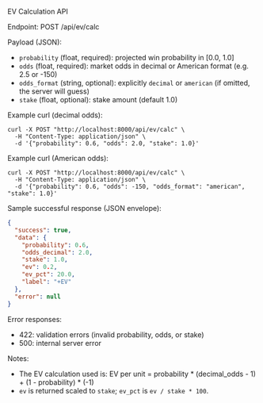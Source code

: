 EV Calculation API

Endpoint: POST /api/ev/calc

Payload (JSON):
- `probability` (float, required): projected win probability in [0.0, 1.0]
- `odds` (float, required): market odds in decimal or American format (e.g. 2.5 or -150)
- `odds_format` (string, optional): explicitly `decimal` or `american` (if omitted, the server will guess)
- `stake` (float, optional): stake amount (default 1.0)

Example curl (decimal odds):

```pwsh
curl -X POST "http://localhost:8000/api/ev/calc" \
  -H "Content-Type: application/json" \
  -d '{"probability": 0.6, "odds": 2.0, "stake": 1.0}'
```

Example curl (American odds):

```pwsh
curl -X POST "http://localhost:8000/api/ev/calc" \
  -H "Content-Type: application/json" \
  -d '{"probability": 0.6, "odds": -150, "odds_format": "american", "stake": 1.0}'
```

Sample successful response (JSON envelope):

```json
{
  "success": true,
  "data": {
    "probability": 0.6,
    "odds_decimal": 2.0,
    "stake": 1.0,
    "ev": 0.2,
    "ev_pct": 20.0,
    "label": "+EV"
  },
  "error": null
}
```

Error responses:
- 422: validation errors (invalid probability, odds, or stake)
- 500: internal server error

Notes:
- The EV calculation used is: EV per unit = probability * (decimal_odds - 1) + (1 - probability) * (-1)
- `ev` is returned scaled to `stake`; `ev_pct` is `ev / stake * 100`.
